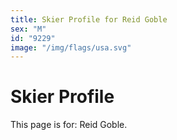 ```yaml
---
title: Skier Profile for Reid Goble
sex: "M"
id: "9229"
image: "/img/flags/usa.svg" 
---
```


# Skier Profile

This page is for: Reid Goble.
    